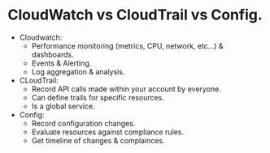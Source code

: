 # **CloudWatch vs CloudTrail vs Config.**

* Cloudwatch:
    * Performance monitoring (metrics, CPU, network, etc...) & dashboards.
    * Events & Alerting.
    * Log aggregation & analysis.
* CLoudTrail:
    * Record API calls made within your account by everyone.
    * Can define trails for specific resources.
    * Is a global service.
* Config:
    * Record configuration changes.
    * Evaluate resources against compliance rules.
    * Get timeline of changes & complainces.